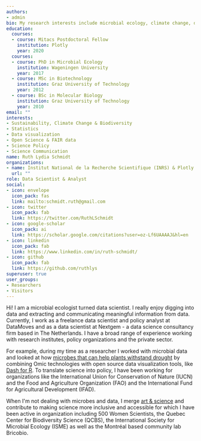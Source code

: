 ```yaml
---
authors:
- admin
bio: My research interests include microbial ecology, climate change, data science and data visualization.
education:
  courses:
  - course: Mitacs Postdoctoral Fellow  
    institution: Plotly
    year: 2020
  courses:
  - course: PhD in Microbial Ecology
    institution: Wageningen University
    year: 2017
  - course: MSc in Biotechnology
    institution: Graz University of Technology
    year: 2012
  - course: BSc in Molecular Biology
    institution: Graz University of Technology
    year: 2010
email: ""
interests:
- Sustainability, Climate Change & Biodiversity
- Statistics
- Data visualization
- Open Science & FAIR data
- Science Policy
- Science Communication
name: Ruth Lydia Schmidt
organizations:
- name: Institut National de la Recherche Scientifique (INRS) & Plotly
  url: ""
role: Data Scientist & Analyst
social:
- icon: envelope
  icon_pack: fas
  link: mailto:schmidt.ruth@gmail.com
- icon: twitter
  icon_pack: fab
  link: https://twitter.com/RuthLSchmidt
- icon: google-scholar
  icon_pack: ai
  link: https://scholar.google.com/citations?user=oz-Lf6UAAAAJ&hl=en
- icon: linkedin
  icon_pack: fab
  link: https://www.linkedin.com/in/ruth-schmidt/
- icon: github
  icon_pack: fab
  link: https://github.com/ruthlys
superuser: true
user_groups:
- Researchers
- Visitors
---
```


Hi! I am a microbial ecologist turned data scientist. I really enjoy digging into data and extracting and communicating meaningful information from data. Currently, I work as a freelance data scientist and policy analyst at DataMoves and as a data scientist at Nextgem - a data science consultancy firm based in The Netherlands. I have a broad range of experience working with research institutes, policy organizations and the private sector.

For example, during my time as a researcher I worked with microbial data and looked at how [microbes that can help plants withstand drought](https://theconversation.com/microbial-aromas-might-save-crops-from-drought-103960) by combining Omic technologies with open source data visualization tools, like [Dash for R](https://medium.com/plotly/announcing-dash-for-r-82dce99bae13). To translate science into policy, I have been working for organizations like the International Union for Conservation of Nature (IUCN) and the Food and Agriculture Organization (FAO) and the International Fund for Agricultural Development (IFAD).

When I'm not dealing with microbes and data, I merge [art & science](https://www.sciartmagazine.com/the-art-of-microbial-communication.html) and contribute to making science more inclusive and accessible for which I have been active in organization including 500 Women Scientists, the Quebec Center for Biodiversity Science (QCBS), the International Society for Microbial Ecology (ISME) as well as the Montréal based community lab Bricobio.
